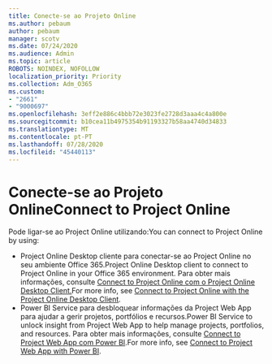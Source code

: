 ```yaml
---
title: Conecte-se ao Projeto Online
ms.author: pebaum
author: pebaum
manager: scotv
ms.date: 07/24/2020
ms.audience: Admin
ms.topic: article
ROBOTS: NOINDEX, NOFOLLOW
localization_priority: Priority
ms.collection: Adm_O365
ms.custom:
- "2661"
- "9000697"
ms.openlocfilehash: 3eff2e886c4bbb72e3023fe2728d3aaa4c4a800e
ms.sourcegitcommit: b10cea11b4975354b91193327b58aa4740d34833
ms.translationtype: MT
ms.contentlocale: pt-PT
ms.lasthandoff: 07/28/2020
ms.locfileid: "45440113"
---
```

# <a name="connect-to-project-online"></a><span data-ttu-id="bd1f4-102">Conecte-se ao Projeto Online</span><span class="sxs-lookup"><span data-stu-id="bd1f4-102">Connect to Project Online</span></span>

<span data-ttu-id="bd1f4-103">Pode ligar-se ao Project Online utilizando:</span><span class="sxs-lookup"><span data-stu-id="bd1f4-103">You can connect to Project Online by using:</span></span>

- <span data-ttu-id="bd1f4-104">Project Online Desktop cliente para conectar-se ao Project Online no seu ambiente Office 365.</span><span class="sxs-lookup"><span data-stu-id="bd1f4-104">Project Online Desktop client to connect to Project Online in your Office 365 environment.</span></span> <span data-ttu-id="bd1f4-105">Para obter mais informações, consulte [Connect to Project Online com o Project Online Desktop Client.](https://docs.microsoft.com/projectonline/connect-to-project-online-with-the-project-online-desktop-client)</span><span class="sxs-lookup"><span data-stu-id="bd1f4-105">For more info, see [Connect to Project Online with the Project Online Desktop Client](https://docs.microsoft.com/projectonline/connect-to-project-online-with-the-project-online-desktop-client).</span></span>  
- <span data-ttu-id="bd1f4-106">Power BI Service para desbloquear informações da Project Web App para ajudar a gerir projetos, portfólios e recursos.</span><span class="sxs-lookup"><span data-stu-id="bd1f4-106">Power BI Service to unlock insight from Project Web App to help manage projects, portfolios, and resources.</span></span> <span data-ttu-id="bd1f4-107">Para obter mais informações, consulte [Connect to Project Web App com Power BI](https://docs.microsoft.com/power-bi/service-connect-to-project-online).</span><span class="sxs-lookup"><span data-stu-id="bd1f4-107">For more info, see [Connect to Project Web App with Power BI](https://docs.microsoft.com/power-bi/service-connect-to-project-online).</span></span>  